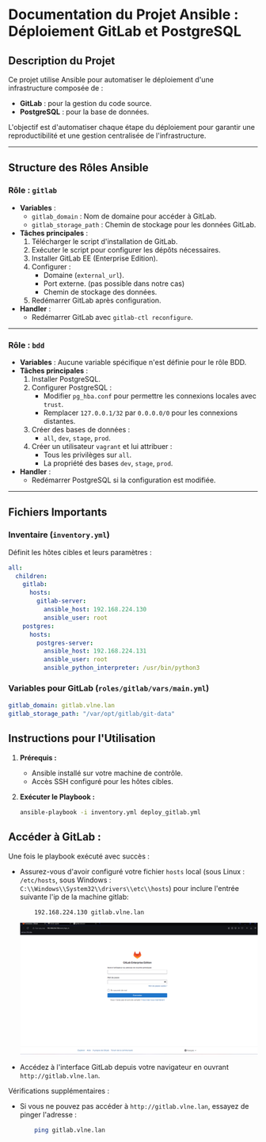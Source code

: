 # Documentation du Projet Ansible : Déploiement GitLab et PostgreSQL

## Description du Projet

Ce projet utilise Ansible pour automatiser le déploiement d'une infrastructure composée de :
- **GitLab** : pour la gestion du code source.
- **PostgreSQL** : pour la base de données.

L'objectif est d'automatiser chaque étape du déploiement pour garantir une reproductibilité et une gestion centralisée de l'infrastructure.

---

## Structure des Rôles Ansible

### Rôle : `gitlab`
- **Variables** :
  - `gitlab_domain` : Nom de domaine pour accéder à GitLab.
  - `gitlab_storage_path` : Chemin de stockage pour les données GitLab.
- **Tâches principales** :
  1. Télécharger le script d'installation de GitLab.
  2. Exécuter le script pour configurer les dépôts nécessaires.
  3. Installer GitLab EE (Enterprise Edition).
  4. Configurer :
     - Domaine (`external_url`).
     - Port externe. (pas possible dans notre cas)
     - Chemin de stockage des données.
  5. Redémarrer GitLab après configuration.
- **Handler** :
  - Redémarrer GitLab avec `gitlab-ctl reconfigure`.

---

### Rôle : `bdd`
- **Variables** :
  Aucune variable spécifique n'est définie pour le rôle BDD.
- **Tâches principales** :
  1. Installer PostgreSQL.
  2. Configurer PostgreSQL :
     - Modifier `pg_hba.conf` pour permettre les connexions locales avec `trust`.
     - Remplacer `127.0.0.1/32` par `0.0.0.0/0` pour les connexions distantes.
  3. Créer des bases de données :
     - `all`, `dev`, `stage`, `prod`.
  4. Créer un utilisateur `vagrant` et lui attribuer :
     - Tous les privilèges sur `all`.
     - La propriété des bases `dev`, `stage`, `prod`.
- **Handler** :
  - Redémarrer PostgreSQL si la configuration est modifiée.

---

## Fichiers Importants

### Inventaire (`inventory.yml`)
Définit les hôtes cibles et leurs paramètres :
```yaml
all:
  children:
    gitlab:
      hosts:
        gitlab-server:
          ansible_host: 192.168.224.130
          ansible_user: root
    postgres:
      hosts:
        postgres-server:
          ansible_host: 192.168.224.131
          ansible_user: root
          ansible_python_interpreter: /usr/bin/python3
```
### Variables pour GitLab (`roles/gitlab/vars/main.yml`)

```yaml
gitlab_domain: gitlab.vlne.lan
gitlab_storage_path: "/var/opt/gitlab/git-data"
```
## Instructions pour l'Utilisation

1. **Prérequis :**
   - Ansible installé sur votre machine de contrôle.
   - Accès SSH configuré pour les hôtes cibles.

2. **Exécuter le Playbook :**

   ```bash
   ansible-playbook -i inventory.yml deploy_gitlab.yml
   ```

## Accéder à GitLab :

Une fois le playbook exécuté avec succès :
- Assurez-vous d'avoir configuré votre fichier `hosts` local (sous Linux : `/etc/hosts`, sous Windows : `C:\\Windows\\System32\\drivers\\etc\\hosts`) pour inclure l'entrée suivante l'ip de la machine gitlab:

    ```bash
        192.168.224.130 gitlab.vlne.lan
    ```

    ![Capture d'écran de l'application](rendu-image.png)
- Accédez à l'interface GitLab depuis votre navigateur en ouvrant `http://gitlab.vlne.lan`.

Vérifications supplémentaires :
- Si vous ne pouvez pas accéder à `http://gitlab.vlne.lan`, essayez de pinger l'adresse :
    ```bash
        ping gitlab.vlne.lan
    ````
